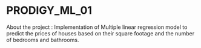 # PRODIGY_ML_01

About the project :
Implementation of Multiple linear regression model to predict the prices of houses based on their square footage and the number of bedrooms and bathrooms.
